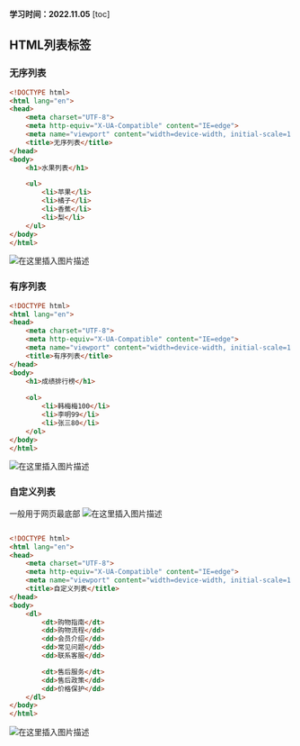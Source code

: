 **学习时间：2022.11.05**
[toc]
## HTML列表标签
### 无序列表
```html
<!DOCTYPE html>
<html lang="en">
<head>
    <meta charset="UTF-8">
    <meta http-equiv="X-UA-Compatible" content="IE=edge">
    <meta name="viewport" content="width=device-width, initial-scale=1.0">
    <title>无序列表</title>
</head>
<body>
    <h1>水果列表</h1>

    <ul>
        <li>苹果</li>
        <li>橘子</li>
        <li>香蕉</li>
        <li>梨</li>
    </ul>
</body>
</html>
```
![在这里插入图片描述](https://img-blog.csdnimg.cn/ac0c738ca8bc49a2871a6b7ce64642c1.png)
### 有序列表
```html
<!DOCTYPE html>
<html lang="en">
<head>
    <meta charset="UTF-8">
    <meta http-equiv="X-UA-Compatible" content="IE=edge">
    <meta name="viewport" content="width=device-width, initial-scale=1.0">
    <title>有序列表</title>
</head>
<body>
    <h1>成绩排行榜</h1>
    
    <ol>
        <li>韩梅梅100</li>
        <li>李明99</li>
        <li>张三80</li>
    </ol>
</body>
</html>
```
![在这里插入图片描述](https://img-blog.csdnimg.cn/973a399d9d8f46c5bcbeaeeaa528e10c.png)
### 自定义列表
一般用于网页最底部
![在这里插入图片描述](https://img-blog.csdnimg.cn/b9e008ace79847c8a68e9190061282d2.png)
```html

<!DOCTYPE html>
<html lang="en">
<head>
    <meta charset="UTF-8">
    <meta http-equiv="X-UA-Compatible" content="IE=edge">
    <meta name="viewport" content="width=device-width, initial-scale=1.0">
    <title>自定义列表</title>
</head>
<body>
    <dl>
        <dt>购物指南</dt>
        <dd>购物流程</dd>
        <dd>会员介绍</dd>
        <dd>常见问题</dd>
        <dd>联系客服</dd>

        <dt>售后服务</dt>
        <dd>售后政策</dd>
        <dd>价格保护</dd>
    </dl>
</body>
</html>
```
![在这里插入图片描述](https://img-blog.csdnimg.cn/e6937ced9692458fbf0aeb8d275e6e18.png)
